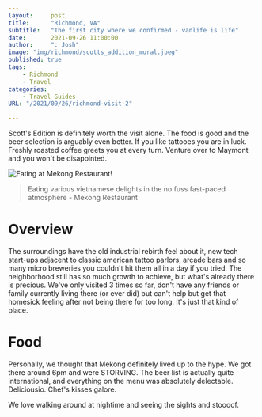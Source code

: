 ```yaml
---
layout:     post
title:      "Richmond, VA"
subtitle:   "The first city where we confirmed - vanlife is life"
date:       2021-09-26 11:00:00
author:     ": Josh"
image: "img/richmond/scotts_addition_mural.jpeg"
published: true 
tags:
    - Richmond 
    - Travel
categories: 
    - Travel Guides
URL: "/2021/09/26/richmond-visit-2"

---
```

Scott's Edition is definitely worth the visit alone. The food is good and the beer selection is arguably even better. If you like tattooes you are in luck. Freshly roasted coffee greets you at every turn. Venture over to Maymont and you won't be disapointed.

<!--more-->
![Eating at Mekong Restaurant!](/img/richmond/mekong_restaurant.png)

> Eating various vietnamese delights in the no fuss fast-paced atmosphere - Mekong Restaurant

# Overview
The surroundings have the old industrial rebirth feel about it, new tech start-ups adjacent to classic american tattoo parlors, arcade bars and so many micro breweries you couldn't hit them all in a day if you tried. The neighborhood still has so much growth to achieve, but what's already there is precious. We've only visited 3 times so far, don't have any friends or family currently living there (or ever did) but can't help but get that homesick feeling after not being there for too long. It's just that kind of place.

# Food
Personally, we thought that Mekong definitely lived up to the hype. We got there around 6pm and were STORVING. The beer list is actually quite international, and everything on the menu was absolutely delectable. Deliciousio. Chef's kisses galore.

We love walking around at nightime and seeing the sights and stoooof.